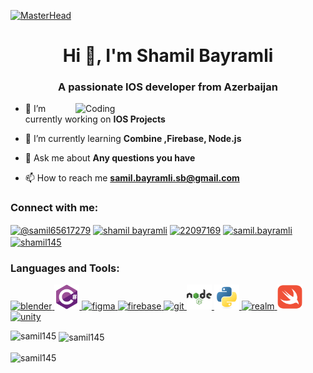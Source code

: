 [![MasterHead](https://cdn.sanity.io/images/tlr8oxjg/production/e91a4659d80f9de0294d1fc4d9c78b23a4e93146-1456x816.png?w=3840&q=100&fit=clip&auto=format)](https://samil145.io)
<h1 align="center">Hi 👋, I'm Shamil Bayramli</h1>
<h3 align="center">A passionate IOS developer from Azerbaijan</h3>
<img align="right" alt="Coding" width="400" src="https://miro.medium.com/v2/resize:fit:720/format:webp/1*tGHAV9yItR_FISNYM7HGqQ.gif">

- 🔭 I’m currently working on **IOS Projects**

- 🌱 I’m currently learning **Combine ,Firebase, Node.js**

- 💬 Ask me about **Any questions you have**

- 📫 How to reach me **samil.bayramli.sb@gmail.com**

<h3 align="left">Connect with me:</h3>
<p align="left">
<a href="https://twitter.com/@samil65617279" target="blank"><img align="center" src="https://raw.githubusercontent.com/rahuldkjain/github-profile-readme-generator/master/src/images/icons/Social/twitter.svg" alt="@samil65617279" height="30" width="40" /></a>
<a href="https://linkedin.com/in/shamil bayramli" target="blank"><img align="center" src="https://raw.githubusercontent.com/rahuldkjain/github-profile-readme-generator/master/src/images/icons/Social/linked-in-alt.svg" alt="shamil bayramli" height="30" width="40" /></a>
<a href="https://stackoverflow.com/users/22097169" target="blank"><img align="center" src="https://raw.githubusercontent.com/rahuldkjain/github-profile-readme-generator/master/src/images/icons/Social/stack-overflow.svg" alt="22097169" height="30" width="40" /></a>
<a href="https://instagram.com/samil.bayramli" target="blank"><img align="center" src="https://raw.githubusercontent.com/rahuldkjain/github-profile-readme-generator/master/src/images/icons/Social/instagram.svg" alt="samil.bayramli" height="30" width="40" /></a>
<a href="https://www.leetcode.com/shamil145" target="blank"><img align="center" src="https://raw.githubusercontent.com/rahuldkjain/github-profile-readme-generator/master/src/images/icons/Social/leet-code.svg" alt="shamil145" height="30" width="40" /></a>
</p>

<h3 align="left">Languages and Tools:</h3>
<p align="left"> <a href="https://www.blender.org/" target="_blank" rel="noreferrer"> <img src="https://download.blender.org/branding/community/blender_community_badge_white.svg" alt="blender" width="40" height="40"/> </a> <a href="https://www.w3schools.com/cs/" target="_blank" rel="noreferrer"> <img src="https://raw.githubusercontent.com/devicons/devicon/master/icons/csharp/csharp-original.svg" alt="csharp" width="40" height="40"/> </a> <a href="https://www.figma.com/" target="_blank" rel="noreferrer"> <img src="https://www.vectorlogo.zone/logos/figma/figma-icon.svg" alt="figma" width="40" height="40"/> </a> <a href="https://firebase.google.com/" target="_blank" rel="noreferrer"> <img src="https://www.vectorlogo.zone/logos/firebase/firebase-icon.svg" alt="firebase" width="40" height="40"/> </a> <a href="https://git-scm.com/" target="_blank" rel="noreferrer"> <img src="https://www.vectorlogo.zone/logos/git-scm/git-scm-icon.svg" alt="git" width="40" height="40"/> </a> <a href="https://nodejs.org" target="_blank" rel="noreferrer"> <img src="https://raw.githubusercontent.com/devicons/devicon/master/icons/nodejs/nodejs-original-wordmark.svg" alt="nodejs" width="40" height="40"/> </a> <a href="https://www.python.org" target="_blank" rel="noreferrer"> <img src="https://raw.githubusercontent.com/devicons/devicon/master/icons/python/python-original.svg" alt="python" width="40" height="40"/> </a> <a href="https://realm.io/" target="_blank" rel="noreferrer"> <img src="https://raw.githubusercontent.com/bestofjs/bestofjs-webui/8665e8c267a0215f3159df28b33c365198101df5/public/logos/realm.svg" alt="realm" width="40" height="40"/> </a> <a href="https://developer.apple.com/swift/" target="_blank" rel="noreferrer"> <img src="https://raw.githubusercontent.com/devicons/devicon/master/icons/swift/swift-original.svg" alt="swift" width="40" height="40"/> </a> <a href="https://unity.com/" target="_blank" rel="noreferrer"> <img src="https://www.vectorlogo.zone/logos/unity3d/unity3d-icon.svg" alt="unity" width="40" height="40"/> </a> </p>

<p><img align="left" src="https://github-readme-stats.vercel.app/api/top-langs?username=samil145&show_icons=true&locale=en&layout=compact" alt="samil145" /></p>

<p>&nbsp;<img align="center" src="https://github-readme-stats.vercel.app/api?username=samil145&show_icons=true&locale=en" alt="samil145" /></p>

<p><img align="center" src="https://github-readme-streak-stats.herokuapp.com/?user=samil145&" alt="samil145" /></p>
